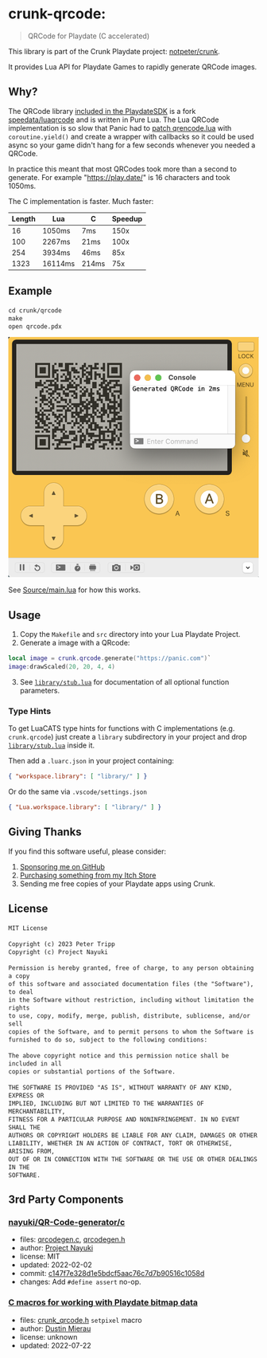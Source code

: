 # crunk-qrcode:

> QRCode for Playdate (C accelerated)

This library is part of the Crunk Playdate project: [notpeter/crunk](http://github.com/notpeter/crunk).

It provides Lua API for Playdate Games to rapidly generate QRCode images.

## Why?

The QRCode library [included in the PlaydateSDK](https://github.com/notpeter/playdate-luaqrcode)
is a fork [speedata/luaqrcode](https://github.com/speedata/luaqrcode) and
is written in Pure Lua.
The Lua QRCode implementation is so slow that Panic had to
[patch qrencode.lua](https://github.com/notpeter/playdate-luaqrcode/commit/ecfb836fe7718773c4c5aa2633511b69d228ad97)
with `coroutine.yield()` and create a wrapper with callbacks so
it could be used async so your game didn't hang for a few seconds
whenever you needed a QRCode.

In practice this meant that most QRCodes took more than a second to
generate. For example "https://play.date/" is 16 characters and took 1050ms.

The C implementation is faster. Much faster:

Length | Lua     | C     |   Speedup
------ | --------| ------| ---------
16     | 1050ms  | 7ms   | 150x
100    | 2267ms  | 21ms  | 100x
254    | 3934ms  | 46ms  | 85x
1323   | 16114ms | 214ms | 75x

## Example

```
cd crunk/qrcode
make
open qrcode.pdx
```

![Playdate Simulator generating a QR code in 2ms](qrcode-simulator.png)

See [Source/main.lua](Source/main.lua) for how this works.

## Usage

1. Copy the `Makefile` and `src` directory into your Lua Playdate Project.
2. Generate a image with a QRcode:

```lua
local image = crunk.qrcode.generate("https://panic.com")`
image:drawScaled(20, 20, 4, 4)
```

3. See [`library/stub.lua`](https://github/notpeter/crunk/library/stub.lua)
for documentation of all optional function parameters.

### Type Hints

To get LuaCATS type hints for functions with C implementations
(e.g. `crunk.qrcode`) just create a `library` subdirectory in your
project and drop [`library/stub.lua`](library/stub.lua) inside it.

Then add a `.luarc.json` in your project containing:
```json
{ "workspace.library": [ "library/" ] }
```

Or do the same via `.vscode/settings.json`
```json
{ "Lua.workspace.library": [ "library/" ] }
```

## Giving Thanks

If you find this software useful, please consider:

1. [Sponsoring me on GitHub](https://github.com/sponsors/notpeter/)
2. [Purchasing something from my Itch Store](https://notpeter.itch.io)
3. Sending me free copies of your Playdate apps using Crunk.

## License

```
MIT License

Copyright (c) 2023 Peter Tripp
Copyright (c) Project Nayuki

Permission is hereby granted, free of charge, to any person obtaining a copy
of this software and associated documentation files (the "Software"), to deal
in the Software without restriction, including without limitation the rights
to use, copy, modify, merge, publish, distribute, sublicense, and/or sell
copies of the Software, and to permit persons to whom the Software is
furnished to do so, subject to the following conditions:

The above copyright notice and this permission notice shall be included in all
copies or substantial portions of the Software.

THE SOFTWARE IS PROVIDED "AS IS", WITHOUT WARRANTY OF ANY KIND, EXPRESS OR
IMPLIED, INCLUDING BUT NOT LIMITED TO THE WARRANTIES OF MERCHANTABILITY,
FITNESS FOR A PARTICULAR PURPOSE AND NONINFRINGEMENT. IN NO EVENT SHALL THE
AUTHORS OR COPYRIGHT HOLDERS BE LIABLE FOR ANY CLAIM, DAMAGES OR OTHER
LIABILITY, WHETHER IN AN ACTION OF CONTRACT, TORT OR OTHERWISE, ARISING FROM,
OUT OF OR IN CONNECTION WITH THE SOFTWARE OR THE USE OR OTHER DEALINGS IN THE
SOFTWARE.
```

## 3rd Party Components

### [nayuki/QR-Code-generator/c](https://github.com/nayuki/QR-Code-generator/tree/master/c)
- files: [qrcodegen.c](qrcodegen.c), [qrcodegen.h](qrcodegen.h)
- author: [Project Nayuki](https://github.com/nayuki)
- license: MIT
- updated: 2022-02-02
- commit: [c147f7e328d1e5bdcf5aac76c7d7b90516c1058d](https://github.com/nayuki/QR-Code-generator/tree/c147f7e328d1e5bdcf5aac76c7d7b90516c1058d)
- changes: Add `#define assert` no-op.

### [C macros for working with Playdate bitmap data](https://devforum.play.date/t/c-macros-for-working-with-playdate-bitmap-data/7706)
- files: [crunk_qrcode.h](src/crunk_qrcode.h) `setpixel` macro
- author: [Dustin Mierau](https://github.com/mierau)
- license: unknown
- updated: 2022-07-22
